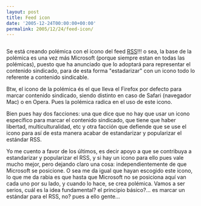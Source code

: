 ```yaml
---
layout: post
title: Feed icon
date: '2005-12-24T00:00:00+00:00'
permalink: 2005/12/24/feed-icon/
---
```

<a href="http://feedicons.com"><img alt="" border="0" src="http://photos1.blogger.com/blogger/6639/1972/320/feed-icon-32x32.jpg" style="display:block; margin:0px auto 10px; text-align:left;cursor:pointer; cursor:hand;"/></a><a href="http://feedicons.com">
</a>

Se est&#225; creando pol&#233;mica con el icono del feed <a href="http://es.wikipedia.org/wiki/RSS_%28formato%29">RSS</a>!!! o sea, la base de la pol&#233;mica es una vez m&#225;s Microsoft (porque siempre estan en todas las pol&#233;micas), puesto que ha anunciado que lo adoptar&#225; para representar el contenido sindicado, para de esta forma "estadarizar" con un icono todo lo referente a contenido sindicable.

<span class="fullpost">Btw, el icono de la pol&#233;mica &#233;s el que lleva el Firefox por defecto para marcar contenido sindicado, siendo distinto en caso de Safari (navegador Mac) o en Opera. Pues la pol&#233;mica radica en el uso de este icono.

Bien pues hay dos facciones: una que dice que no hay que usar un icono espec&#237;fico para marcar el contenido sindicado, que tiene que haber libertad, multiculturalidad, etc y otra facci&#243;n que defiende que se use el icono para as&#237; de esta manera acabar de estandarizar y popularizar el est&#225;ndar RSS.

Yo me cuento a favor de los &#250;ltimos, es decir apoyo a que se contribuya a estandarizar y popularizar el RSS, y si hay un icono para ello pues vale mucho mejor, pero dejando claro una cosa: independientemente de que Microsoft se posicione. O sea me da igual que hayan escogido este icono, lo que me da rabia es que hasta que Microsoft no se posiciona aqu&#237; van cada uno por su lado, y cuando lo hace, se crea pol&#233;mica. Vamos a ser serios, cu&#225;l es la idea fundamental? el principio b&#225;sico?... es marcar un est&#225;ndar para el RSS, no? pues a ello gente...
</span>
